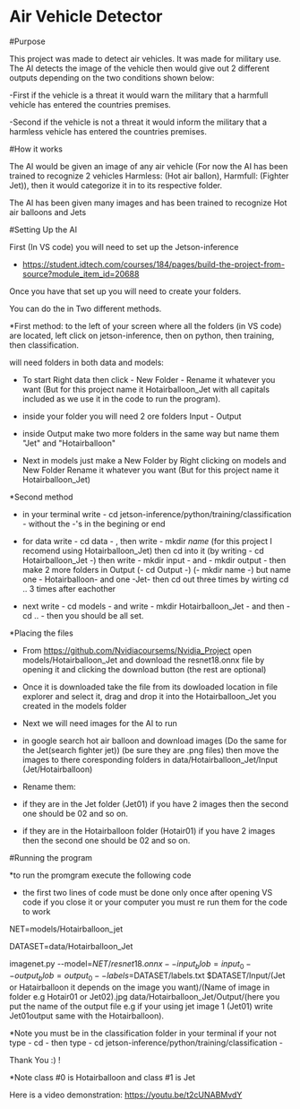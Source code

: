 # Air Vehicle Detector

#Purpose

This project was made to detect air vehicles. It was made for military use. The AI detects the image of the vehicle then would give out 2 different outputs depending on the two conditions shown below: 

-First if the vehicle is a threat it would warn the military that a harmfull vehicle has entered the countries premises. 

-Second if the vehicle is not a threat it would inform the military that a harmless vehicle has entered the countries premises.

#How it works

The AI would be given an image of any air vehicle (For now the AI has been trained to recognize 2 vehicles Harmless: (Hot air ballon), Harmfull: (Fighter Jet)), then it would categorize it in to its respective folder.

The AI has been given many images and has been trained to recognize Hot air balloons and Jets

#Setting Up the AI

First (In VS code) you will need to set up the Jetson-inference
 
- https://student.idtech.com/courses/184/pages/build-the-project-from-source?module_item_id=20688

Once you have that set up you will need to create your folders.

You can do the in Two different methods.

*First method: to the left of your screen where all the folders (in VS code) are located, left click on jetson-inference, then on python, then training, then classification. 

will need folders in both data and models:

- To start Right data then click - New Folder - Rename it whatever you want (But for this project name it Hotairballoon_Jet with all capitals included as we use it in the code to run the program).

- inside your folder you will need 2 ore folders Input - Output

- inside Output make two more folders in the same way but name them "Jet" and "Hotairballoon"

- Next in models just make a New Folder by Right clicking on models and New Folder Rename it whatever you want (But for this project name it Hotairballoon_Jet)

*Second method

- in your terminal write - cd jetson-inference/python/training/classification - without the -'s in the begining or end

- for data write - cd data - , then write - mkdir _name_ (for this project I recomend using Hotairballoon_Jet) then cd into it (by writing - cd Hotairballoon_Jet -) then write - mkdir input - and - mkdir output -  then make 2 more folders in Output (- cd Output -) (- mkdir name -) but name one - Hotairballoon- and one -Jet- then cd out three times by wirting cd .. 3 times after eachother

- next write - cd models - and write - mkdir Hotairballoon_Jet - and then - cd .. - then you should be all set.  

*Placing the files

- From https://github.com/Nvidiacoursems/Nvidia_Project open models/Hotairballoon_Jet and download the resnet18.onnx file by opening it and clicking the download button (the rest are optional)

- Once it is downloaded take the file from its dowloaded location in file explorer and select it, drag and drop it into the Hotairballoon_Jet you created in the models folder

- Next we will need images for the AI to run

- in google search hot air balloon and download images (Do the same for the Jet(search fighter jet)) (be sure they are .png files) then move the images to there coresponding folders in data/Hotairballoon_Jet/Input (Jet/Hotairballoon)

- Rename them:
 
 - if they are in the Jet folder (Jet01) if you have 2 images then the second one should be 02 and so on.
 
 - if they are in the Hotairballoon folder (Hotair01) if you have 2 images then the second one should be 02 and so on.
 
#Running the program

*to run the promgram execute the following code

- the first two lines of code must be done only once after opening VS code if you close it or your computer you must re run them for the code to work

 NET=models/Hotairballoon_jet
 
 DATASET=data/Hotairballoon_Jet
 
 imagenet.py --model=$NET/resnet18.onnx --input_blob=input_0 --output_blob=output_0 --labels=$DATASET/labels.txt $DATASET/Input/(Jet or Hatairballoon it depends on the image you want)/(Name of image in folder e.g Hotair01 or Jet02).jpg data/Hotairballoon_Jet/Output/(here you put the name of the output file e.g if your using jet image 1 (Jet01) write Jet01output same with the Hotairballoon).
 
*Note you must be in the classification folder in your terminal if your not type - cd - then type - cd jetson-inference/python/training/classification -

Thank You :) !

*Note class #0 is Hotairballoon and class #1 is Jet

Here is a video demonstration: https://youtu.be/t2cUNABMvdY

 

